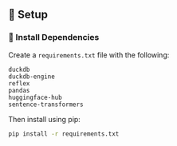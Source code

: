 ## 🚀 Setup

### 📁 Install Dependencies

Create a `requirements.txt` file with the following:

```
duckdb
duckdb-engine
reflex
pandas
huggingface-hub
sentence-transformers
```

Then install using pip:

```bash
pip install -r requirements.txt
```
